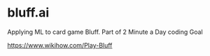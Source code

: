 # bluff.ai
Applying ML to card game Bluff. Part of 2 Minute a Day coding Goal

https://www.wikihow.com/Play-Bluff

